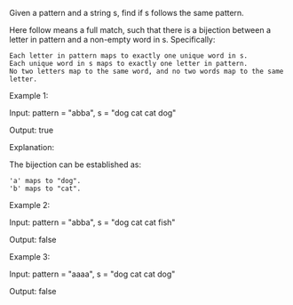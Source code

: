 Given a pattern and a string s, find if s follows the same pattern.

Here follow means a full match, such that there is a bijection between a letter in pattern and a non-empty word in s. Specifically:

    Each letter in pattern maps to exactly one unique word in s.
    Each unique word in s maps to exactly one letter in pattern.
    No two letters map to the same word, and no two words map to the same letter.

 

Example 1:

Input: pattern = "abba", s = "dog cat cat dog"

Output: true

Explanation:

The bijection can be established as:

    'a' maps to "dog".
    'b' maps to "cat".

Example 2:

Input: pattern = "abba", s = "dog cat cat fish"

Output: false

Example 3:

Input: pattern = "aaaa", s = "dog cat cat dog"

Output: false
